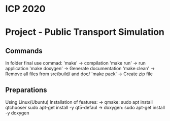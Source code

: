 # ICP 2020
# Project - Public Transport Simulation 

Commands
---------------------------------------------------
In folder final use commad:
	'make'          -> compilation
	'make run'      -> run application
	'make doxygen'  -> Generate documentation
	'make clean'    -> Remove all files from src/build/ and doc/
	'make pack'     -> Create zip file


Preparations
---------------------------------------------------
Using Linux(Ubuntu)
Installation of features:
	-> qmake:	sudo apt install qtchooser
			sudo apt-get install -y qt5-defaul
	-> doxygen:	sudo apt-get install -y doxygen
